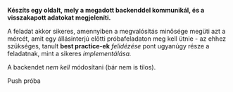**Készíts egy oldalt, mely a megadott backenddel kommunikál, és a visszakapott adatokat megjeleníti.**

A feladat akkor sikeres, amennyiben a megvalósítás minősége megüti azt a mércét, amit egy állásinterjú előtti próbafeladaton meg kell ütnie - az ehhez szükséges, tanult **best practice-ek** _felidézése_ pont ugyanúgy része a feladatnak, mint a sikeres _implementálása._

A backendet _nem kell_ módosítani (bár nem is tilos).

Push próba